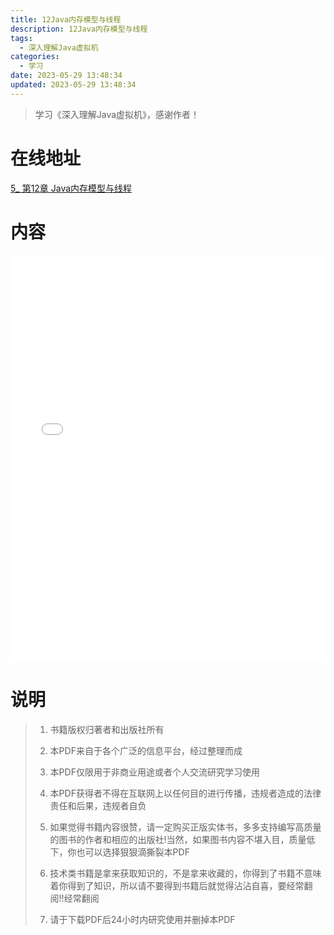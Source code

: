 ```yaml
---
title: 12Java内存模型与线程
description: 12Java内存模型与线程
tags:
  - 深入理解Java虚拟机
categories:
  - 学习
date: 2023-05-29 13:48:34
updated: 2023-05-29 13:48:34
---
```


> 学习《深入理解Java虚拟机》，感谢作者！

# 在线地址

<a target="_blank" href="/myjs/pdfjs/web/viewer.html?file=https://raw.githubusercontent.com/lwmfjc/files/main/study/jvm/understanding_the_jvm/5_ 第12章 Java内存模型与线程.pdf">5_ 第12章 Java内存模型与线程</a>

# 内容

<iframe src='/myjs/pdfjs/web/viewer.html?file=https://raw.githubusercontent.com/lwmfjc/files/main/study/jvm/understanding_the_jvm/5_ 第12章 Java内存模型与线程.pdf' style="padding: 0;width:100%;"  style="padding: 0;width:100%;" marginwidth="0" frameborder="no" scrolling="no" height="650px"></iframe>

# 说明

> 1. 书籍版权归著者和出版社所有
> 2. 本PDF来自于各个广泛的信息平台，经过整理而成
>
> 3. 本PDF仅限用于非商业用途或者个人交流研究学习使用
> 4. 本PDF获得者不得在互联网上以任何目的进行传播，违规者造成的法律责任和后果，违规者自负
> 5. 如果觉得书籍内容很赞，请一定购买正版实体书，多多支持编写高质量的图书的作者和相应的出版社!当然，如果图书内容不堪入目，质量低下，你也可以选择狠狠滴撕裂本PDF
> 6. 技术类书籍是拿来获取知识的，不是拿来收藏的，你得到了书籍不意味着你得到了知识，所以请不要得到书籍后就觉得沾沾自喜，要经常翻阅!!经常翻阅
> 7. 请于下载PDF后24小时内研究使用并删掉本PDF

